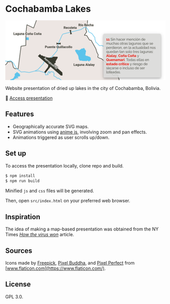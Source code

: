 # Cochabamba Lakes

![banner](img/cocha-lakes.png)

Website presentation of dried up lakes in the city of Cochabamba, Bolivia.

:pushpin: [Access presentation](https://onestepcode.com/cocha-lakes/index.html)

## Features

- Geographically accurate SVG maps.
- SVG animations using [anime js](https://animejs.com/), involving zoom and pan effects.
- Animations triggered as user scrolls up/down.

## Set up

To access the presentation locally, clone repo and build.

```sh
$ npm install
$ npm run build
```

Minified `js` and `css` files will be generated.

Then, open `src/index.html` on your preferred web browser.

## Inspiration

The idea of making a map-based presentation was obtained from the NY Times _[How the virus won](https://www.nytimes.com/interactive/2020/us/coronavirus-spread.html)_ article.

## Sources

Icons made by [Freepick](https://www.freepik.com), [Pixel Buddha](https://www.flaticon.com/authors/pixel-buddha), and [Pixel Perfect](https://www.flaticon.com/authors/pixel-perfect) from [www.flaticon.com](https://www.flaticon.com/).

## License

GPL 3.0.
